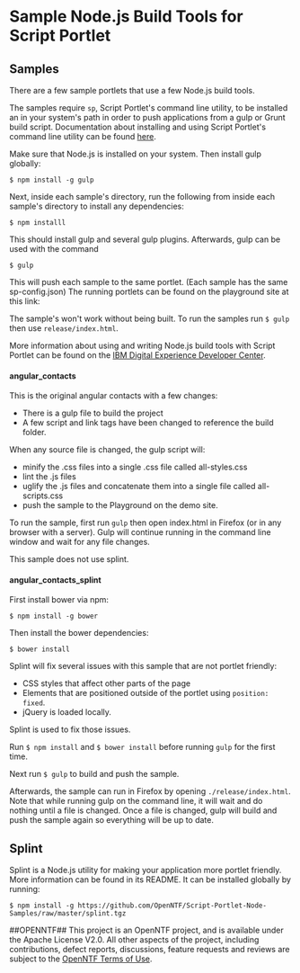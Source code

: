 # Sample Node.js Build Tools for Script Portlet

## Samples
There are a few sample portlets that use a few Node.js build tools.

The samples require `sp`, Script Portlet's command line utility, to be installed an
in your system's path in order to push applications from a gulp or Grunt build script.
Documentation about installing and using Script Portlet's command line utility can be found
[here](http://www-01.ibm.com/support/knowledgecenter/SSHRKX_8.5.0/script/script-portlet/cmd_line_push.dita?lang=en).

Make sure that Node.js is installed on your system. Then install gulp globally:
```
$ npm install -g gulp
```
Next, inside each sample's directory, run the following from inside each sample's
directory to install any dependencies:
```
$ npm installl
```
This should install gulp and several gulp plugins. Afterwards, gulp can be used with the command
```
$ gulp
```
This will push each sample to the same portlet. (Each sample has the same sp-config.json)
The running portlets can be found on the playground site at this link:

The sample's won't work without being built. To run the samples run `$ gulp` then use `release/index.html`.

More information about using and writing Node.js build tools with Script Portlet can be found
on the [IBM Digital Experience Developer Center](https://developer.ibm.com/digexp/docs/docs/script-portlet/using-node-js-build-tools-with-script-portlet/).

#### angular_contacts
This is the original angular contacts with a few changes:
- There is a gulp file to build the project
- A few script and link tags have been changed to reference the build folder.

When any source file is changed, the gulp script will:
- minify the .css files into a single .css file called all-styles.css
- lint the .js files
- uglify the .js files and concatenate them into a single file called all-scripts.css
- push the sample to the Playground on the demo site.

To run the sample, first run `gulp` then open index.html in Firefox (or in any browser
with a server). Gulp will continue running in the command line window and wait for
any file changes.

This sample does not use splint.

#### angular_contacts_splint
First install bower via npm:
```
$ npm install -g bower
```
Then install the bower dependencies:
```
$ bower install
```

Splint will fix several issues with this sample that are not portlet friendly:
+ CSS styles that affect other parts of the page
+ Elements that are positioned outside of the portlet using `position: fixed`.
+ jQuery is loaded locally.

Splint is used to fix those issues.

Run `$ npm install` and `$ bower install` before running `gulp` for the first time.

Next run `$ gulp` to build and push the sample.

Afterwards, the sample can run in Firefox by
opening `./release/index.html`. Note that while running gulp on the command line,
it will wait and do nothing until a file is changed. Once a file is changed, gulp
will build and push the sample again so everything will be up to date.


## Splint
Splint is a Node.js utility for making your application more portlet
friendly. More information can be found in its README. It can be installed globally by running:
```
$ npm install -g https://github.com/OpenNTF/Script-Portlet-Node-Samples/raw/master/splint.tgz
```

##OPENNTF##
This project is an OpenNTF project, and is available under the Apache License
V2.0. All other aspects of the project, including contributions, defect
reports, discussions, feature requests and reviews are subject to the
[OpenNTF Terms of Use](http://openntf.org/Internal/home.nsf/dx/Terms_of_Use).
